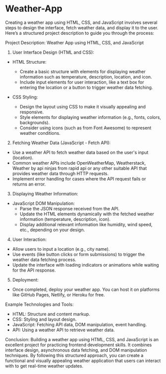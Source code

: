 # Weather-App
Creating a weather app using HTML, CSS, and JavaScript involves several steps to design the interface, fetch weather data, and display it to the user. Here’s a structured project description to guide you through the process:

 Project Description: Weather App using HTML, CSS, and JavaScript

 1. User Interface Design (HTML and CSS):
   - HTML Structure:
     - Create a basic structure with elements for displaying weather information such as temperature, description, location, and icon.
     - Include input elements for user interaction, like a text box for entering the location or a button to trigger weather data fetching.

   - CSS Styling:
     - Design the layout using CSS to make it visually appealing and responsive.
     - Style elements for displaying weather information (e.g., fonts, colors, backgrounds).
     - Consider using icons (such as from Font Awesome) to represent weather conditions.

 2. Fetching Weather Data (JavaScript - Fetch API):
   - Use a weather API to fetch weather data based on the user's input (location).
   - Common weather APIs include OpenWeatherMap, Weatherstack, Weather by api ninjas from rapid api or any other suitable API that provides weather data through HTTP requests.
   - Implement error handling for cases where the API request fails or returns an error.

 3. Displaying Weather Information:
   - JavaScript DOM Manipulation:
     - Parse the JSON response received from the API.
     - Update the HTML elements dynamically with the fetched weather information (temperature, description, icon).
     - Display additional relevant information like humidity, wind speed, etc., depending on your design.

 4. User Interaction:
   - Allow users to input a location (e.g., city name).
   - Use events (like button clicks or form submissions) to trigger the weather data fetching process.
   - Update the interface with loading indicators or animations while waiting for the API response.

 5. Deployment:
   - Once completed, deploy your weather app. You can host it on platforms like GitHub Pages, Netlify, or Heroku for free.

 Example Technologies and Tools:
- HTML: Structure and content markup.
- CSS: Styling and layout design.
- JavaScript: Fetching API data, DOM manipulation, event handling.
- API: Using a weather API to retrieve weather data.

 Conclusion:
Building a weather app using HTML, CSS, and JavaScript is an excellent project for practicing frontend development skills. It combines interface design, asynchronous data fetching, and DOM manipulation techniques. By following this structured approach, you can create a functional and visually appealing weather application that users can interact with to get real-time weather updates.
